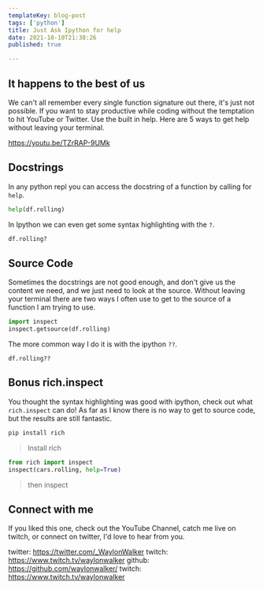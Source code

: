 ```yaml
---
templateKey: blog-post
tags: ['python']
title: Just Ask Ipython for help
date: 2021-10-10T21:38:26
published: true

---
```


## It happens to the best of us

We can't all remember every single function signature out there, it's just not
possible.  If you want to stay productive while coding without the temptation
to hit YouTube or Twitter.  Use the built in help.  Here are 5 ways to get help
without leaving your terminal.

https://youtu.be/TZrRAP-9UMk

## Docstrings

In any python repl you can access the docstring of a function by calling for `help`.

``` python
help(df.rolling)
```

In Ipython we can even get some syntax highlighting with the `?`.

``` python
df.rolling?
```

## Source Code

Sometimes the docstrings are not good enough, and don't give us the content we
need, and we just need to look at the source.  Without leaving your terminal
there are two ways I often use to get to the source of a function I am trying
to use.

``` python
import inspect
inspect.getsource(df.rolling)
```

The more common way I do it is with the ipython `??`.

```
df.rolling??
```

## Bonus rich.inspect

You thought the syntax highlighting was good with ipython, check out what
`rich.inspect` can do! As far as I know there is no way to get to source code,
but the results are still fantastic.



``` bash
pip install rich
```

> Install rich

``` python
from rich import inspect
inspect(cars.rolling, help=True)
```

> then inspect

## Connect with me

If you liked this one, check out the YouTube Channel, catch me live on twitch,
or connect on twitter, I'd love to hear from you.

twitter:  https://twitter.com/_WaylonWalker
twitch: https://www.twitch.tv/waylonwalker
github: https://github.com/waylonwalker/
twitch: https://www.twitch.tv/waylonwalker
